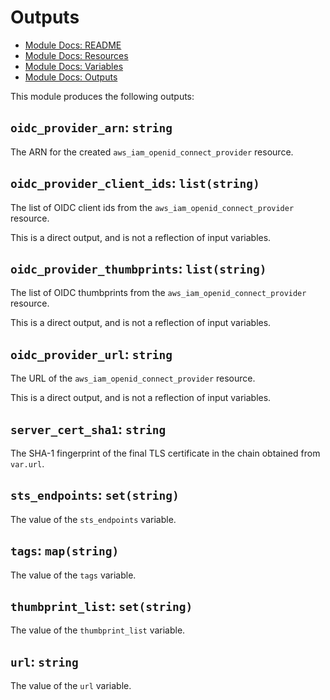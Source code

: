 # Outputs

 - [Module Docs: README](/README.md)
 - [Module Docs: Resources](/docs/RESOURCES.md)
 - [Module Docs: Variables](/docs/VARIABLES.md)
 - [Module Docs: Outputs](/docs/OUTPUTS.md)

This module produces the following outputs:

## `oidc_provider_arn`: `string`

The ARN for the created `aws_iam_openid_connect_provider` resource.

## `oidc_provider_client_ids`: `list(string)`

The list of OIDC client ids from the `aws_iam_openid_connect_provider` resource.

This is a direct output, and is not a reflection of input variables.

## `oidc_provider_thumbprints`: `list(string)`

The list of OIDC thumbprints from the `aws_iam_openid_connect_provider` resource.

This is a direct output, and is not a reflection of input variables.

## `oidc_provider_url`: `string`

The URL of the `aws_iam_openid_connect_provider` resource.

This is a direct output, and is not a reflection of input variables.

## `server_cert_sha1`: `string`

The SHA-1 fingerprint of the final TLS certificate in the chain obtained from `var.url`.

## `sts_endpoints`: `set(string)`

The value of the `sts_endpoints` variable.

## `tags`: `map(string)`

The value of the `tags` variable.

## `thumbprint_list`: `set(string)`

The value of the `thumbprint_list` variable.

## `url`: `string`

The value of the `url` variable.